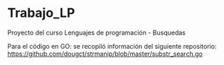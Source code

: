 # Trabajo_LP
Proyecto del curso Lenguajes de programación - Busquedas

Para el código en GO:
se recopiló información del siguiente repositorio: https://github.com/dougct/strmanip/blob/master/substr_search.go
